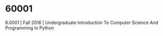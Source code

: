 # 60001
6.0001 | Fall 2016 | Undergraduate  Introduction To Computer Science And Programming In Python
